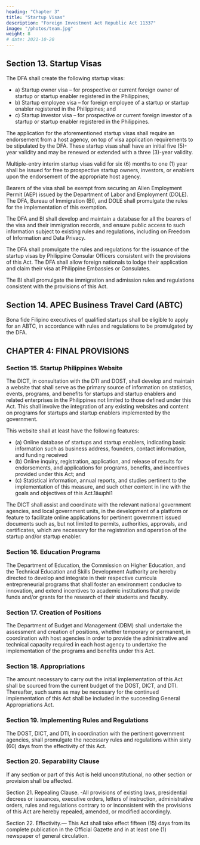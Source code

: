 ```yaml
---
heading: "Chapter 3"
title: "Startup Visas"
description: "Foreign Investment Act Republic Act 11337"
image: "/photos/team.jpg"
weight: 8
# date: 2021-10-20
---
```




## Section 13. Startup Visas

The DFA shall create the following startup visas:

- a) Startup owner visa – for prospective or current foreign owner of startup or startup enabler registered in the Philippines;
- b) Startup employee visa – for foreign employee of a startup or startup enabler registered in the Philippines; and
- c) Startup investor visa – for prospective or current foreign investor of a startup or startup enabler registered in the Philippines.

The application for the aforementioned startup visas shall require an endorsement from a host agency, on top of visa application requirements to be stipulated by the DFA. These startup visas shall have an initial five (5)-year validity and may be renewed or extended with a three (3)-year validity.

Multiple-entry interim startup visas valid for six (6) months to one (1) year shall be issued for free to prospective startup owners, investors, or enablers upon the endorsement of the appropriate host agency.

Bearers of the visa shall be exempt from securing an Alien Employment Permit (AEP) issued by the Department of Labor and Employment (DOLE). The DFA, Bureau of Immigration (BI), and DOLE shall promulgate the rules for the implementation of this exemption.

The DFA and BI shall develop and maintain a database for all the bearers of the visa and their immigration records, and ensure public access to such information subject to existing rules and regulations, including on Freedom of Information and Data Privacy.

The DFA shall promulgate the rules and regulations for the issuance of the startup visas by Philippine Consular Officers consistent with the provisions of this Act. The DFA shall allow foreign nationals to lodge their application and claim their visa at Philippine Embassies or Consulates.

The BI shall promulgate the immigration and admission rules and regulations consistent with the provisions of this Act.


## Section 14. APEC Business Travel Card (ABTC)

Bona fide Filipino executives of qualified startups shall be eligible to apply for an ABTC, in accordance with rules and regulations to be promulgated by the DFA.



## CHAPTER 4: FINAL PROVISIONS

### Section 15. Startup Philippines Website

The DICT, in consultation with the DTI and DOST, shall develop and maintain a website that shall serve as the primary source of information on statistics, events, programs, and benefits for startups and startup enablers and related enterprises in the Philippines not limited to those defined under this Act. This shall involve the integration of any existing websites and content on programs for startups and startup enablers implemented by the government.

This website shall at least have the following features:

- (a) Online database of startups and startup enablers, indicating basic information such as business address, founders, contact information, and funding received
- (b) Online inquiry, registration, application, and release of results for endorsements, and applications for programs, benefits, and incentives provided under this Act; and
- (c) Statistical information, annual reports, and studies pertinent to the implementation of this measure, and such other content in line with the goals and objectives of this Act.1âшphi1

The DICT shall assist and coordinate with the relevant national government agencies, and local government units, in the development of a platform or feature to facilitate online applications for pertinent government issued documents such as, but not limited to permits, authorities, approvals, and certificates, which are necessary for the registration and operation of the startup and/or startup enabler.

### Section 16. Education Programs

The Department of Education, the Commission on Higher Education, and the Technical Education and Skills Development Authority are hereby directed to develop and integrate in their respective curricula entrepreneurial programs that shall foster an environment conducive to innovation, and extend incentives to academic institutions that provide funds and/or grants for the research of their students and faculty.

### Section 17. Creation of Positions

The Department of Budget and Management (DBM) shall undertake the assessment and creation of positions, whether temporary or permanent, in coordination with host agencies in order to provide the administrative and technical capacity required in each host agency to undertake the implementation of the programs and benefits under this Act.

### Section 18. Appropriations

The amount necessary to carry out the initial implementation of this Act shall be sourced from the current budget of the DOST, DICT, and DTI. Thereafter, such sums as may be necessary for the continued implementation of this Act shall be included in the succeeding General Appropriations Act.

### Section 19. Implementing Rules and Regulations

The DOST, DICT, and DTI, in coordination with the pertinent government agencies, shall promulgate the necessary rules and regulations within sixty (60) days from the effectivity of this Act.

### Section 20. Separability Clause

If any section or part of this Act is held unconstitutional, no other section or provision shall be affected.

Section 21. Repealing Clause. -All provisions of existing laws, presidential decrees or issuances, executive orders, letters of instruction, administrative orders, rules and regulations contrary to or inconsistent with the provisions of this Act are hereby repealed, amended, or modified accordingly.

Section 22. Effectivity.— This Act shall take effect fifteen (15) days from its complete publication in the Official Gazette and in at least one (1) newspaper of general circulation.

